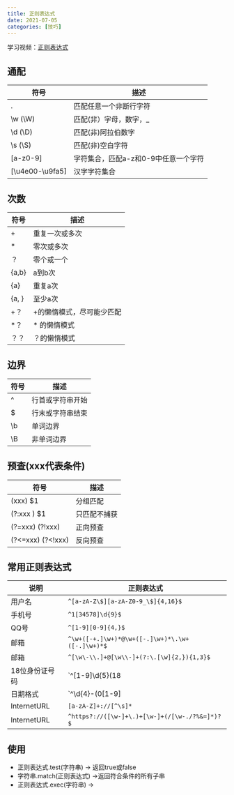 ```yaml
---
title: 正则表达式
date: 2021-07-05
categories: [技巧]
---
```

学习视频：[正则表达式](https://biaoyansu.com/28.x)

## 通配

| 符号            | 描述                                 |
| --------------- | ------------------------------------ |
| .               | 匹配任意一个非断行字符               |
| \w  (\W)        | 匹配(非）字母，数字，_               |
| \d  (\D)        | 匹配(非)阿拉伯数字                   |
| \s  (\S)        | 匹配(非)空白字符                     |
| [a-z0-9]        | 字符集合，匹配a-z和0-9中任意一个字符 |
| [\u4e00-\u9fa5] | 汉字字符集合                         |

## 次数
| 符号  | 描述                      |
| ----- | ------------------------- |
| +     | 重复一次或多次            |
| *     | 零次或多次                |
| ？    | 零个或一个                |
| {a,b} | a到b次                    |
| {a}   | 重复a次                   |
| {a, } | 至少a次                   |
| +？   | +的懒惰模式，尽可能少匹配 |
| *？   | * 的懒惰模式              |
| ？？  | ？的懒惰模式              |
<!-- more -->
## 边界

| 符号 | 描述             |
| ---- | ---------------- |
| ^    | 行首或字符串开始 |
| $    | 行末或字符串结束 |
| \b   | 单词边界         |
| \B   | 非单词边界       |

## 预查(xxx代表条件)
| 符号               | 描述         |
| ------------------ | ------------ |
| (xxx)     $1       | 分组匹配     |
| (?:xxx )  $1       | 只匹配不捕获 |
| (?=xxx)   (?!xxx)  | 正向预查     |
| (?<=xxx)  (?<!xxx) | 反向预查     |

## 常用正则表达式

| 说明           | 正则表达式                                                   |
| -------------- | ------------------------------------------------------------ |
| 用户名         | `^[a-zA-Z\$][a-zA-Z0-9_\$]{4,16}$`                           |
| 手机号         | `^1[34578]\d{9}$`                                            |
| QQ号           | `^[1-9][0-9]{4,}$`                                           |
| 邮箱           | `^\w+([-+.]\w+)*@\w+([-.]\w+)*\.\w+([-.]\w+)*$`              |
| 邮箱           | `^[\w\-\\.]+@[\w\\-]+(?:\.[\w]{2,}){1,3}$`                   |
| 18位身份证号码 | `^[1-9]\d{5}(18|19|([23]\d))\d{2}((0[1-9])|(1[012]))(([0-2][1-9])|10|20|30|31)\d{3}[0-9Xx]$` |
| 日期格式       | `^\d{4}-(0[1-9]|1[0-2])-(0[1-9]|[12][0-9]|3[01])$`           |
| InternetURL    | `[a-zA-Z]+://[^\s]*`                                         |
| InternetURL    | `^https?://([\w-]+\.)+[\w-]+(/[\w-./?%&=]*)?$`               |

## 使用

* 正则表达式.test(字符串)    -> 返回true或false
* 字符串.match(正则表达式)    ->返回符合条件的所有子串
* 正则表达式.exec(字符串) ->

